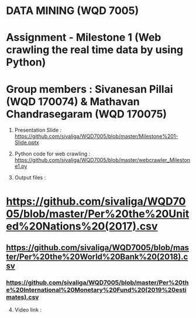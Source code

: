 # DATA MINING (WQD 7005)
# Assignment - Milestone 1 (Web crawling the real time data by using Python)
# Group members : Sivanesan Pillai (WQD 170074) & Mathavan Chandrasegaram (WQD 170075)

1) Presentation Slide : https://github.com/sivaliga/WQD7005/blob/master/Milestone%201-Slide.pptx

2) Python code for web crawling : https://github.com/sivaliga/WQD7005/blob/master/webcrawler_Milestone1.py

3) Output files : 
# https://github.com/sivaliga/WQD7005/blob/master/Per%20the%20United%20Nations%20(2017).csv
## https://github.com/sivaliga/WQD7005/blob/master/Per%20the%20World%20Bank%20(2018).csv
### https://github.com/sivaliga/WQD7005/blob/master/Per%20the%20International%20Monetary%20Fund%20(2019%20estimates).csv

4) Video link : 
